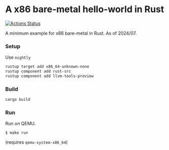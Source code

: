 # A x86 bare-metal hello-world in Rust

[![Actions Status](https://github.com/YushiOMOTE/baremetal-helloworld/workflows/build/badge.svg)](https://github.com/YushiOMOTE/baremetal-helloworld/actions)

A minimum example for x86 bare-metal in Rust. As of 2024/07.

### Setup

Use `nightly`

```sh
rustup target add x86_64-unknown-none
rustup component add rust-src
rustup component add llvm-tools-preview
```

### Build

```sh
cargo build
```

### Run

Run on QEMU.

```
$ make run
```

(requires `qemu-system-x86_64`)
